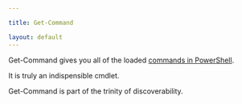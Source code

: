 ```yaml
---

title: Get-Command

layout: default
---
```


Get-Command gives you all of the loaded [commands in PowerShell](/PowerShell/Commands).

It is truly an indispensible cmdlet.

Get-Command is part of the trinity of discoverability.
